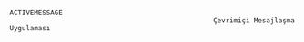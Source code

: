                                                               ACTIVEMESSAGE
                                                      Çevrimiçi Mesajlaşma Uygulaması
